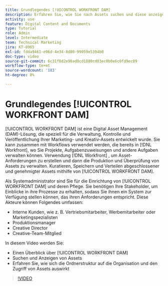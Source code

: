 ```yaml
---
title: Grundlegendes [!UICONTROL WORKFRONT DAM]
description: Erfahren Sie, wie Sie nach Assets suchen und diese anzeigen, und untersuchen Sie, wie die Ordnerstruktur die Organisation und den Zugriff von Assets in beeinflusst. [!UICONTROL WORKFRONT DAM].
activity: use
feature: Digital Content and Documents
type: Tutorial
role: Admin
level: Intermediate
team: Technical Marketing
jira: KT-8965
exl-id: fdda9461-e96d-4e34-8d80-99059e5394b0
doc-type: video
source-git-commit: 6c31f8d2e98ad8cd1880cd03ec0b0e6c0fd9ec09
workflow-type: tm+mt
source-wordcount: '183'
ht-degree: 0%

---
```


# Grundlegendes [!UICONTROL WORKFRONT DAM]

[!UICONTROL WORKFRONT DAM] ist eine Digital Asset Management (DAM)-Lösung, die speziell für die Verwaltung, Kontrolle und Veröffentlichung Ihrer Marketing- und Kreativ-Assets entwickelt wurde. Sie kann zusammen mit Workflows verwendet werden, die bereits in [!DNL Workfront], wo Sie Projekte, Aufgabenzuweisungen und andere Aufgaben verwalten können. Verwendung [!DNL Workfront] , um Asset-Anforderungen zu erstellen und dann die Produktion und Überprüfung von Assets zu verwalten. Kuratieren, Speichern und Verteilen abgeschlossener und genehmigter Assets mithilfe von [!UICONTROL WORKFRONT DAM].


Als Systemadministrator sind Sie für die Einrichtung von [!UICONTROL WORKFRONT DAM] und deren Pflege. Sie benötigen Ihre Stakeholder, um Einblicke in ihre Prozesse zu erhalten, sodass Sie ihnen ein System zur Verfügung stellen können, das ihren Anforderungen entspricht. Diese Akteure können Folgendes umfassen:

* Interne Kunden, wie z. B. Vertriebsmitarbeiter, Werbemitarbeiter oder Marketingspezialisten
* Produktionsmanager
* Creative Director
* Creative-Team-Mitglied

In diesem Video werden Sie:

* Einen Überblick über [!UICONTROL WORKFRONT DAM]
* Suchen und Anzeigen von Assets
* Erfahren Sie, wie sich die Ordnerstruktur auf die Organisation und den Zugriff von Assets auswirkt

>[!VIDEO](https://video.tv.adobe.com/v/335228/?quality=12&learn=on)
